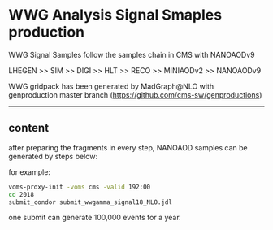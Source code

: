 # WWG Analysis Signal Smaples production

WWG Signal Samples follow the samples chain in CMS with NANOAODv9

LHEGEN >> SIM >> DIGI >> HLT >> RECO >> MINIAODv2 >> NANOAODv9

WWG gridpack has been generated by MadGraph@NLO with genproduction master branch (https://github.com/cms-sw/genproductions)

--------------
## content

after preparing the fragments in every step, NANOAOD samples can be generated by steps below:

for example:

```bash
voms-proxy-init -voms cms -valid 192:00
cd 2018
submit_condor submit_wwgamma_signal18_NLO.jdl
```

one submit can generate 100,000 events for a year.
